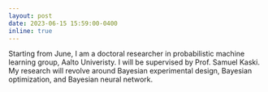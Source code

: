 ```yaml
---
layout: post
date: 2023-06-15 15:59:00-0400
inline: true
---
```


Starting from June, I am a doctoral researcher in probabilistic machine learning group, Aalto Univeristy. I will be supervised by Prof. Samuel Kaski. My research will revolve around Bayesian experimental design, Bayesian optimization, and Bayesian neural network.
